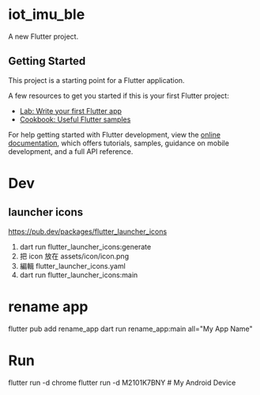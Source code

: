 # iot_imu_ble

A new Flutter project.

## Getting Started

This project is a starting point for a Flutter application.

A few resources to get you started if this is your first Flutter project:

- [Lab: Write your first Flutter app](https://docs.flutter.dev/get-started/codelab)
- [Cookbook: Useful Flutter samples](https://docs.flutter.dev/cookbook)

For help getting started with Flutter development, view the
[online documentation](https://docs.flutter.dev/), which offers tutorials,
samples, guidance on mobile development, and a full API reference.


# Dev

## launcher icons

https://pub.dev/packages/flutter_launcher_icons

1. dart run flutter_launcher_icons:generate
2. 把 icon 放在 assets/icon/icon.png
3. 編輯 flutter_launcher_icons.yaml 
4. dart run flutter_launcher_icons:main

# rename app

flutter pub add rename_app
dart run rename_app:main all="My App Name"

# Run
flutter run -d chrome
flutter run -d M2101K7BNY # My Android Device